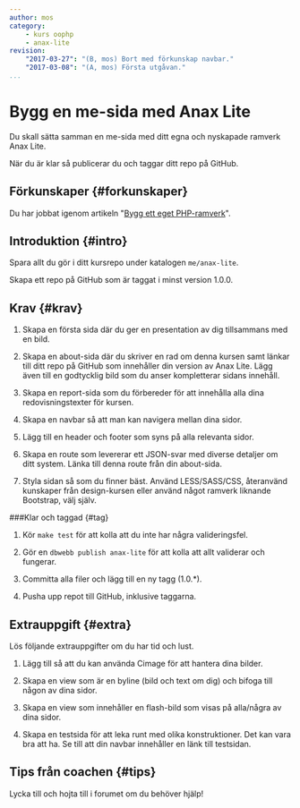 ```yaml
---
author: mos
category:
    - kurs oophp
    - anax-lite
revision:
    "2017-03-27": "(B, mos) Bort med förkunskap navbar."
    "2017-03-08": "(A, mos) Första utgåvan."
...
```

Bygg en me-sida med Anax Lite
===================================

Du skall sätta samman en me-sida med ditt egna och nyskapade ramverk Anax Lite.

När du är klar så publicerar du och taggar ditt repo på GitHub.

<!--more-->



Förkunskaper {#forkunskaper}
-----------------------

Du har jobbat igenom artikeln "[Bygg ett eget PHP-ramverk](kunskap/bygg-ett-eget-php-ramverk)".




Introduktion {#intro}
-----------------------

Spara allt du gör i ditt kursrepo under katalogen `me/anax-lite`.

Skapa ett repo på GitHub som är taggat i minst version 1.0.0.



Krav {#krav}
-----------------------

1. Skapa en första sida där du ger en presentation av dig tillsammans med en bild.

1. Skapa en about-sida där du skriver en rad om denna kursen samt länkar till ditt repo på GitHub som innehåller din version av Anax Lite. Lägg även till en godtycklig bild som du anser kompletterar sidans innehåll.

1. Skapa en report-sida som du förbereder för att innehålla alla dina redovisningstexter för kursen.

1. Skapa en navbar så att man kan navigera mellan dina sidor.

1. Lägg till en header och footer som syns på alla relevanta sidor.

1. Skapa en route som levererar ett JSON-svar med diverse detaljer om ditt system. Länka till denna route från din about-sida.

1. Styla sidan så som du finner bäst. Använd LESS/SASS/CSS, återanvänd kunskaper från design-kursen eller använd något ramverk liknande Bootstrap, välj själv.



###Klar och taggad {#tag}

1. Kör `make test` för att kolla att du inte har några valideringsfel.

1. Gör en `dbwebb publish anax-lite` för att kolla att allt validerar och fungerar.

1. Committa alla filer och lägg till en ny tagg (1.0.\*).

1. Pusha upp repot till GitHub, inklusive taggarna.



Extrauppgift {#extra}
-----------------------

Lös följande extrauppgifter om du har tid och lust.

1. Lägg till så att du kan använda Cimage för att hantera dina bilder.

1. Skapa en view som är en byline (bild och text om dig) och bifoga till någon av dina sidor.

1. Skapa en view som innehåller en flash-bild som visas på alla/några av dina sidor.

1. Skapa en testsida för att leka runt med olika konstruktioner. Det kan vara bra att ha. Se till att din navbar innehåller en länk till testsidan.



Tips från coachen {#tips}
-----------------------

Lycka till och hojta till i forumet om du behöver hjälp!
